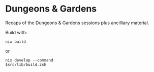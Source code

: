 # Dungeons & Gardens

Recaps of the Dungeons & Gardens sessions plus ancilliary material.

Build with:

```
nix build
```

or

```
nix develop --command
$src/lib/build.zsh
```
